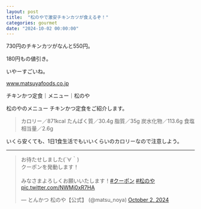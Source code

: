 ```yaml
---
layout: post
title:  "松のやで激安チキンカツが食えるぞ！"
categories: gourmet
date: "2024-10-02 00:00:00"
---
```


730円のチキンカツがなんと550円。

180円もの値引き。

いやーすごいね。


<div class="card">
  <a href="https://www.matsuyafoods.co.jp/matsunoya/menu/teishoku/tei_chicken_hp_240918.html"></a>
  <div class="card__header">
    <a href="https://www.matsuyafoods.co.jp/matsunoya/menu/teishoku/tei_chicken_hp_240918.html">www.matsuyafoods.co.jp</a>
  </div>
  <div class="card__image">
    <img src="">
  </div>
  <div class="card__title">
    <p>チキンかつ定食｜メニュー｜松のや</p>
  </div>
  <div class="card__description">
    <p>松のやのメニュー チキンかつ定食をご紹介します。</p>
  </div>
</div>


> カロリー／871kcal
> たんぱく質／30.4g
> 脂質／35g
> 炭水化物／113.6g
> 食塩相当量／2.6g

いくら安くても、1日1食生活でもいいくらいのカロリーなので注意しよう。

---

<blockquote class="twitter-tweet tw-align-center"><p lang="ja" dir="ltr">お待たせしました(´∀｀)<br>クーポンを発動します！<br><br>みなさまよろしくお願いいたします！<a href="https://twitter.com/hashtag/%E3%82%AF%E3%83%BC%E3%83%9D%E3%83%B3?src=hash&amp;ref_src=twsrc%5Etfw">#クーポン</a> <a href="https://twitter.com/hashtag/%E6%9D%BE%E3%81%AE%E3%82%84?src=hash&amp;ref_src=twsrc%5Etfw">#松のや</a> <a href="https://t.co/NWMj0xR7HA">pic.twitter.com/NWMj0xR7HA</a></p>&mdash; とんかつ 松のや【公式】 (@matsu_noya) <a href="https://twitter.com/matsu_noya/status/1841357445454508407?ref_src=twsrc%5Etfw">October 2, 2024</a></blockquote> <script async src="https://platform.twitter.com/widgets.js" charset="utf-8"></script>
